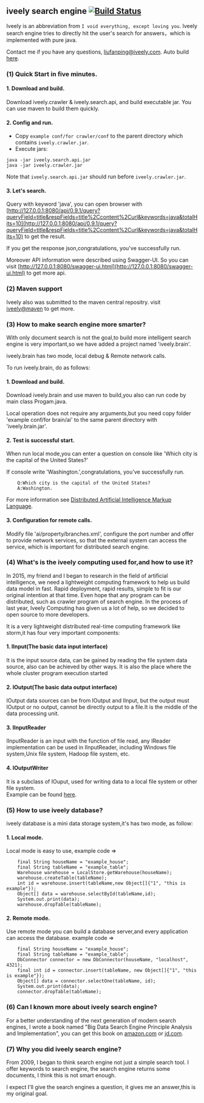 ## iveely search engine [![Build Status](https://travis-ci.org/Fanping/iveely.search.svg?branch=master)](https://travis-ci.org/Fanping/iveely.search)

Iveely is an abbreviation from `I void everything, except loving you`.
Iveely search engine tries to directly hit the user's search for answers，which is implemented with pure java.

Contact me if you have any questions, [liufanping@iveely.com](mailto:liufanping@iveely.com).
Auto build [here](https://travis-ci.org/Fanping/iveely.search).

### (1) Quick Start in five minutes.

#### 1. Download and build.
Download iveely.crawler & iveely.search.api, and build executable jar. You can use maven to build them quickly.

#### 2. Config and run.
* Copy `example conf/for crawler/conf` to the parent directory which contains `iveely.crawler.jar`.
* Execute jars:
```
java -jar iveely.search.api.jar
java -jar iveely.crawler.jar
```
Note that `iveely.search.api.jar` should run before `iveely.crawler.jar`.

#### 3. Let's search.
Query with keyword 'java', you can open browser with [http://127.0.0.1:8080/api/0.9.1/query?queryField=title&respFields=title%2Ccontent%2Curl&keywords=java&totalHits=10](http://127.0.0.1:8080/api/0.9.1/query?queryField=title&respFields=title%2Ccontent%2Curl&keywords=java&totalHits=10) to get the result.

If you get the response json,congratulations, you've successfully run.

Moreover API information were described using Swagger-UI. So you can visit [http://127.0.0.1:8080/swagger-ui.html](http://127.0.0.1:8080/swagger-ui.html) to get more api.

### (2) Maven support
Iveely also was submitted to the maven central repositry. visit [iveely@maven](http://search.maven.org/#search%7Cga%7C1%7Civeely) to get more.

### (3) How to make search engine more smarter?
With only document search is not the goal,to build more intelligent search engine is very important,so we have added a project named 'iveely.brain'.

iveely.brain has two mode, local debug & Remote network calls.

To run iveely.brain, do as follows:

#### 1. Download and build.
Download iveely.brain and use maven to build,you also can run code by main class Progam.java. 

Local operation does not require any arguments,but you need copy folder 'example conf/for brain/ai' to the same parent directory with 'iveely.brain.jar'.

#### 2. Test is successful start.
When run local mode,you can enter a question on console like 'Which city is the capital of the United States?'

If console write 'Washington.',congratulations, you've successfully run.



		Q:Which city is the capital of the United States?
		A:Washington.
		


For more information see [Distributed Artificial Intelligence Markup Language](http://www.cnblogs.com/liufanping/p/5189678.html).
#### 3. Configuration for remote calls.
Modify file 'ai/property/branches.xml', configure the port number and offer to provide network services, so that the external system can access the service, which is important for distributed search engine.


### (4) What's is the iveely computing used for,and how to use it?
In 2015, my friend and I began to research in the field of artificial intelligence, we need a lightweight computing framework to help us build data model in fast. Rapid deployment, rapid results, simple to fit is our original intention at that time. Even hope that any program can be distributed, such as crawler program of search engine. In the process of last year, Iveely Computing has given us a lot of help, so we decided to open source to more developers.


It is a very lightweight distributed real-time computing framework like storm,it has four very important components:

#### 1. IInput(The basic data input interface)
It is the input source data, can be gained by reading the file system data source, also can be achieved by other ways. It is also the place where the whole cluster program execution started
#### 2. IOutput(The basic data output interface)
IOutput data sources can be from IOutput and IInput, but the output must IOutput or no output, cannot be directly output to a file.It is the middle of the data processing unit.
#### 3. IInputReader
IInputReader is an input with the function of file read, any IReader implementation can be used in IInputReader, including Windows file system,Unix file system, Hadoop file system, etc.
#### 4. IOutputWriter
It is a subclass of IOuput, used for writing data to a local file system or other file system.
<br/>
Example can be found [here](https://github.com/Fanping/iveely.search/blob/master/iveely.computing/src/com/iveely/computing/example/WordCount.java).

### (5) How to use iveely database?
iveely database is a mini data storage system,it's has two mode, as follow:


#### 1. Local mode.
Local mode is easy to use, example code =>



		final String houseName = "example_house";
		final String tableName = "example_table";
		Warehouse warehouse = LocalStore.getWarehouse(houseName);
		warehouse.createTable(tableName);
		int id = warehouse.insert(tableName,new Object[]{"1", "this is example"});
        Object[] data = warehouse.selectById(tableName,id);
        System.out.print(data);
        warehouse.dropTable(tableName);
		

#### 2. Remote mode.
Use remote mode you can build a database server,and every application can access the database. example code =>



		final String houseName = "example_house";
        final String tableName = "example_table";
        DbConnector connector = new DbConnector(houseName, "localhost", 4321);
        final int id = connector.insert(tableName, new Object[]{"1", "this is example"});
        Object[] data = connector.selectOne(tableName, id);
        System.out.print(data);
        connector.dropTable(tableName);
		

 
### (6) Can I known more about iveely search engine?
For a better understanding of the next generation of modern search engines, I wrote a book named "Big Data Search Engine Principle Analysis and Implementation", you can get this book on  [amazon.com](https://www.amazon.cn/%E5%A4%A7%E6%95%B0%E6%8D%AE%E6%90%9C%E7%B4%A2%E5%BC%95%E6%93%8E%E5%8E%9F%E7%90%86%E5%88%86%E6%9E%90%E5%8F%8A%E7%BC%96%E7%A8%8B%E5%AE%9E%E7%8E%B0-%E5%88%98%E5%87%A1%E5%B9%B3/dp/B01HYCX288/ref=sr_1_1?ie=UTF8&qid=1468111657&sr=8-1&keywords=%E5%88%98%E5%87%A1%E5%B9%B3) or [jd.com](http://item.jd.com/11981242.html).

### (7) Why you did iveely search engine?
From 2009, I began to think search engine not just a simple search tool. I offer keywords to search engine, the search engine returns some documents, I think this is not smart enough. 

I expect I'll give the search engines a question, it gives me an answer,this is my original goal.
